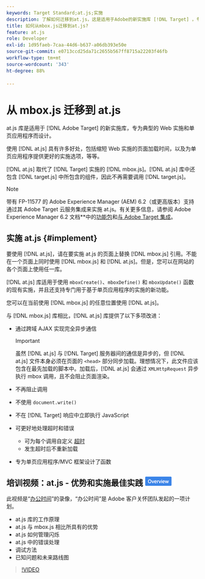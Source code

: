 ```yaml
---
keywords: Target Standard;at.js;实施
description: 了解如何迁移到at.js，这是适用于Adobe的新实施库 [!DNL Target] ，专为典型的Web实施和单页应用程序(SPA)而设计。
title: 如何从mbox.js迁移到at.js?
feature: at.js
role: Developer
exl-id: 1d95faeb-7caa-44d6-b637-a06db393e50e
source-git-commit: e0713ccd25da71c2655b567ff8715a22203f46fb
workflow-type: tm+mt
source-wordcount: '343'
ht-degree: 88%

---
```


# 从 mbox.js 迁移到 at.js

at.js 库是适用于 [!DNL Adobe Target] 的新实施库，专为典型的 Web 实施和单页应用程序而设计。

使用 [!DNL at.js] 具有许多好处，包括缩短 Web 实施的页面加载时间，以及为单页应用程序提供更好的实施选项，等等。

[!DNL at.js] 取代了 [!DNL Target] 实施的 [!DNL mbox.js]。[!DNL at.js] 库中还包含 [!DNL target.js] 中所包含的组件，因此不再需要调用 [!DNL target.js]。

>[!NOTE]
>
>带有 FP-11577 的 Adobe Experience Manager (AEM) 6.2（或更高版本）支持通过其 Adobe Target 云服务集成来实施 at.js。有关更多信息，请参阅 Adobe Experience Manager 6.2 文档&#x200B;**&#x200B;中的[功能包](https://experienceleague.adobe.com/docs/)和[与 Adobe Target 集成](https://experienceleague.adobe.com/docs/)。

## 实施 at.js {#implement}

要使用 [!DNL at.js]，请在要实施 at.js 的页面上替换 [!DNL mbox.js] 引用。不能在一个页面上同时使用 [!DNL mbox.js] 和 [!DNL at.js]。但是，您可以在网站的各个页面上使用任一库。

[!DNL at.js] 库适用于使用 `mboxCreate()`、`mboxDefine()` 和 `mboxUpdate()` 函数的现有实施，并且还支持专门用于基于单页应用程序的实施的新功能。

您可以在当前使用 [!DNL mbox.js] 的任意位置使用 [!DNL at.js]。

与 [!DNL mbox.js] 库相比，[!DNL at.js] 库提供了以下多项改进：

* 通过跨域 AJAX 实现完全异步通信

   >[!IMPORTANT]
   >
   >虽然 [!DNL at.js] 与 [!DNL Target] 服务器间的通信是异步的，但 [!DNL at.js] 文件本身必须在页面的 `<head>` 部分同步加载。理想情况下，此文件应该包含在最先加载的脚本中。加载后，[!DNL at.js] 会通过 `XMLHttpRequest` 异步执行 mbox 调用，且不会阻止页面渲染。

* 不再阻止调用
* 不使用 `document.write()`
* 不在 [!DNL Target] 响应中立即执行 JavaScript
* 可更好地处理超时和错误

   * 可为每个调用自定义 [超时](/help/c-implementing-target/c-implementing-target-for-client-side-web/targetgobalsettings.md)
   * 发生超时后不重新加载

* 专为单页应用程序/MVC 框架设计了函数

## 培训视频：at.js - 优势和实施最佳实践  ![概述徽章](/help/assets/overview.png)

此视频是“[办公时间](/help/cmp-resources-and-contact-information.md)”的录像，“办公时间”是 Adobe 客户关怀团队发起的一项计划。

* at.js 库的工作原理
* at.js 与 mbox.js 相比所具有的优势
* at.js 如何管理闪烁
* at.js 中的错误处理
* 调试方法
* 已知问题和未来路线图

>[!VIDEO](https://video.tv.adobe.com/v/22223/)

